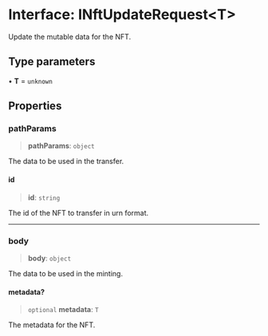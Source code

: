 # Interface: INftUpdateRequest\<T\>

Update the mutable data for the NFT.

## Type parameters

• **T** = `unknown`

## Properties

### pathParams

> **pathParams**: `object`

The data to be used in the transfer.

#### id

> **id**: `string`

The id of the NFT to transfer in urn format.

***

### body

> **body**: `object`

The data to be used in the minting.

#### metadata?

> `optional` **metadata**: `T`

The metadata for the NFT.
